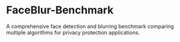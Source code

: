 # FaceBlur-Benchmark
A comprehensive face detection and blurring benchmark comparing multiple algorithms for privacy protection applications.
